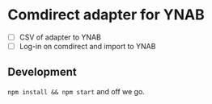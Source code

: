 # Comdirect adapter for YNAB

- [ ] CSV of adapter to YNAB
- [ ] Log-in on comdirect and import to YNAB

## Development

`npm install && npm start` and off we go.

